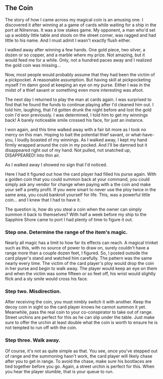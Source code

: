 ## The Coin
The story of how I came across my magical coin is an amusing one. I discovered it after winning at a game of cards while waiting for a ship in the port at Nilrennas. It was a low stakes game. My opponent, a man who'd set up a wobbly little table and stools on the street corner, was ragged and had little to his name. And I must admit I wasn't exactly flush either. 

I walked away after winning a few hands. One gold piece, two silver, a dozen or so copper, and a marble where my prize. Not amazing, but it would feed me for a while. Only, not a hundred paces away and I realized the gold coin was missing...

Now, most people would probably assume that they had been the victim of a pickpocket. A reasonable assumption. But having skill at pickpocketing myself I'm damn good at keeping an eye on my purse. Either I was in the midst of a thief savant or something even more interesting was afoot. 

The next day I returned to play the man at cards again. I was surprised to find that he found the funds to continue playing after I'd cleaned him out. I told him, laughing, that I'd gotten drunk the night before and lost the gold coin I'd won previously. I was determined, I told him to get my winnings back! A barely noticeable smile crossed his face, for just an instance.

I won again, and this time walked away with a fair bit more as I took no mercy on this man. Hoping to bait the potential thief savant, or what-have-you, I loudly boasted of my winnings. As I walked away, I kept my hand firmly wrapped around the coin in my pocked. And I'll be damned but it disappeared right out of my hand. Not pulled, not snatched up, DISAPPEARED! Into thin air.

As I walked away I showed no sign that I'd noticed.

Here I had it figured out how the card player had filled his purse again. With a golden coin that you could summon back at your command, you could simply ask any vendor for change when paying with a the coin and make your self a pretty profit. If you were smart to never use the ploy twice in the same area, you could bankroll yourself for life. This, was a powerful little coin... and I knew that I had to have it.

The question is, how do you steal a coin when the owner can simply summon it back to themselves? With half a week before my ship to the Sapphire Shore came to port I had plenty of time to figure it out.

### **Step one.** Determine the range of the item's magic.
Nearly all magic has a limit to how far its effects can reach. A magical trinket such as this, with no source of power to draw on, surely couldn't have a range more than a couple dozen feet, I figured. So, I posted outside the card player's stand and watched him carefully. The pattern was the same nearly every time. The victim of the card player's ploy would drop the coin in her purse and begin to walk away. The player would keep an eye on them and when the victim was some fifteen or so feet off, his wrist would slightly flick and a sly smile would cross his face.

### **Step two.** Misdirection.
After receiving the coin, you must nimbly switch it with another. Keep the decoy coin in sight so the card player knows he cannot summon it yet. Meanwhile, pass the real coin to your co-conspirator to take out of range. Street urchins are perfect for this as he can slip under the table. Just make sure to offer the urchin at least double what the coin is worth to ensure he is not tempted to run off with the coin.

### **Step three.** Walk away.
Of course, it's not as quite simple as that. You see, once you've stepped out of range and the summoning hasn't work, the card player will likely chase after you to get in range. To avoid the chase, make sure his bootlaces are tied together before you go. Again, a street urchin is perfect for this. When you hear the player stumble, that is your queue to run.  
